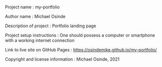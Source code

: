 Project name : my-portfolio

Author name : Michael Osinde

Description of project : Portfolio landing page

Project setup instructions : One should possess a computer or smartphone with a working internet connection

Link to live site on GitHub Pages : https://osindemike.github.io/my-portfolio/

Copyright and license information : Michael Osinde, 2021

